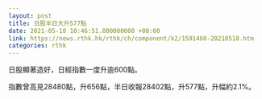 ```yaml
---
layout: post
title: 日股半日大升577點
date: 2021-05-18 10:46:51.000000000 +08:00
link: https://news.rthk.hk/rthk/ch/component/k2/1591460-20210518.htm
categories: rthk
---
```


日股顯著造好，日經指數一度升逾600點。

指數曾高見28480點，升656點，半日收報28402點，升577點，升幅約2.1%。
